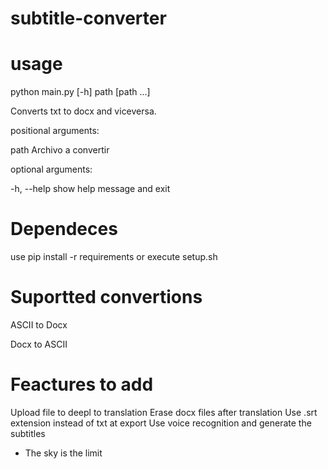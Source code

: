 # subtitle-converter

# usage
python main.py [-h] path [path ...]

Converts txt to docx and viceversa.

positional arguments:

  path        Archivo a convertir

optional arguments:

  -h, --help  show help message and exit

# Dependeces
use pip install -r requirements
or execute setup.sh

# Suportted convertions
ASCII to Docx

Docx to ASCII

# Feactures to add
Upload file to deepl to translation
Erase docx files after translation
Use .srt extension instead of txt at export
Use voice recognition and generate the subtitles

- The sky is the limit
